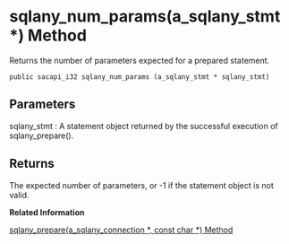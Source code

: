 <!-- loio3bf68c4c6c5f1014b13eac83fa76617c -->

# sqlany\_num\_params\(a\_sqlany\_stmt \*\) Method

Returns the number of parameters expected for a prepared statement.



```
public sacapi_i32 sqlany_num_params (a_sqlany_stmt * sqlany_stmt)
```



## Parameters

sqlany\_stmt
:   A statement object returned by the successful execution of sqlany\_prepare\(\).



## Returns

The expected number of parameters, or -1 if the statement object is not valid.

**Related Information**  


[sqlany\_prepare\(a\_sqlany\_connection \*, const char \*\) Method](sqlany-prepare-a-sqlany-connection-const-char-method-3bf6a1b.md "Prepares a supplied SQL string.")

